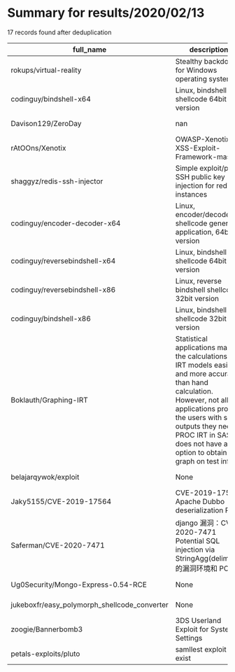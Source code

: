 
# Summary for results/2020/02/13
    
17 records found after deduplication

| full_name | description | html_url | matched_list | matched_count | pushed_at | size | stargazers_count | language | forks_count | vul_ids |
|----------------------------------------------|------------------------------------------------------------------------------------------------------------------------------------------------------------------------------------------------------------------------------------------------------------------|-----------------------------------------------------------------|----------------------------------|-----------------|---------------------------|--------|--------------------|-------------------|---------------|--------------------|
| rokups/virtual-reality | Stealthy backdoor for Windows operating systems | https://github.com/rokups/virtual-reality | ['metasploit module OR payload'] | 1 | 2020-02-13 14:11:36+00:00 | 503 | 240 | C | 43 | [] |
| codinguy/bindshell-x64 | Linux, bindshell shellcode 64bit version | https://github.com/codinguy/bindshell-x64 | ['shellcode'] | 1 | 2020-02-13 06:25:19+00:00 | 3 | 0 | Assembly | 0 | [] |
| Davison129/ZeroDay | nan | https://github.com/Davison129/ZeroDay | ['zeroday'] | 1 | 2020-02-13 15:08:41+00:00 | 3 | 0 | nan | 0 | [] |
| rAtOOns/Xenotix | OWASP-Xenotix-XSS-Exploit-Framework-master | https://github.com/rAtOOns/Xenotix | ['exploit'] | 1 | 2020-02-13 15:37:35+00:00 | 79822 | 0 | Visual Basic .NET | 0 | [] |
| shaggyz/redis-ssh-injector | Simple exploit/poc SSH public key injection for redis instances | https://github.com/shaggyz/redis-ssh-injector | ['exploit'] | 1 | 2020-02-13 14:24:30+00:00 | 1 | 1 | Shell | 0 | [] |
| codinguy/encoder-decoder-x64 | Linux, encoder/decoder shellcode generator application, 64bit version | https://github.com/codinguy/encoder-decoder-x64 | ['shellcode'] | 1 | 2020-02-13 06:26:16+00:00 | 3 | 0 | Ruby | 0 | [] |
| codinguy/reversebindshell-x64 | Linux, bindshell shellcode 64bit version | https://github.com/codinguy/reversebindshell-x64 | ['shellcode'] | 1 | 2020-02-13 06:25:58+00:00 | 2 | 0 | Assembly | 0 | [] |
| codinguy/reversebindshell-x86 | Linux, reverse bindshell shellcode 32bit version | https://github.com/codinguy/reversebindshell-x86 | ['shellcode'] | 1 | 2020-02-13 06:25:39+00:00 | 3 | 0 | Assembly | 0 | [] |
| codinguy/bindshell-x86 | Linux, bindshell shellcode 32bit version | https://github.com/codinguy/bindshell-x86 | ['shellcode'] | 1 | 2020-02-13 06:24:59+00:00 | 3 | 0 | Assembly | 0 | [] |
| Boklauth/Graphing-IRT | Statistical applications make the calculations of IRT models easier and more accurate than hand calculation. However, not all applications provide the users with some outputs they need. PROC IRT in SAS does not have an option to obtain a graph on test info | https://github.com/Boklauth/Graphing-IRT | ['exploit'] | 1 | 2020-02-13 18:15:46+00:00 | 1471 | 0 | SAS | 0 | [] |
| belajarqywok/exploit | None | https://github.com/belajarqywok/exploit | ['exploit'] | 1 | 2020-02-13 01:57:14+00:00 | 0 | 1 | | 0 | [] |
| Jaky5155/CVE-2019-17564 | CVE-2019-17564 Apache Dubbo deserialization RCE | https://github.com/Jaky5155/CVE-2019-17564 | ['cve-2', 'rce'] | 2 | 2020-02-13 01:42:21+00:00 | 0 | 4 | | 1 | ['CVE-2019-17564'] |
| Saferman/CVE-2020-7471 | django 漏洞：CVE-2020-7471 Potential SQL injection via StringAgg(delimiter) 的漏洞环境和 POC | https://github.com/Saferman/CVE-2020-7471 | ['cve poc', 'cve-2'] | 2 | 2020-02-13 12:56:31+00:00 | 9 | 101 | Python | 21 | ['CVE-2020-7471'] |
| Ug0Security/Mongo-Express-0.54-RCE | None | https://github.com/Ug0Security/Mongo-Express-0.54-RCE | ['rce'] | 1 | 2020-02-13 11:03:47+00:00 | 4 | 2 | Shell | 0 | [] |
| jukeboxfr/easy_polymorph_shellcode_converter | None | https://github.com/jukeboxfr/easy_polymorph_shellcode_converter | ['shellcode'] | 1 | 2020-02-13 15:53:30+00:00 | 31 | 0 | Python | 0 | [] |
| zoogie/Bannerbomb3 | 3DS Userland Exploit for System Settings | https://github.com/zoogie/Bannerbomb3 | ['exploit'] | 1 | 2020-02-13 05:55:56+00:00 | 98 | 85 | C | 7 | [] |
| petals-exploits/pluto | samllest exploit to exist | https://github.com/petals-exploits/pluto | ['exploit'] | 1 | 2020-02-13 21:54:50+00:00 | 1006 | 0 | C# | 0 | [] |
